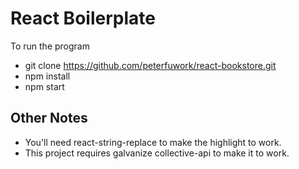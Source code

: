# React Boilerplate

To run the program
- git clone https://github.com/peterfuwork/react-bookstore.git
- npm install
- npm start

## Other Notes

- You'll need react-string-replace to make the highlight to work.
- This project requires galvanize collective-api to make it to work.